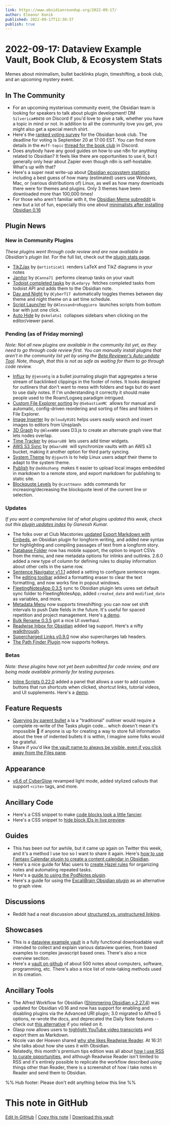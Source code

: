 ```yaml
---
link: https://www.obsidianroundup.org/2022-09-17/
author: Eleanor Konik
published: 2022-09-17T12:30:37
publish: true
---
```


# 2022-09-17: Dataview Example Vault, Book Club, & Ecosystem Stats
Memes about minimalism, bullet backlinks plugin, timeshifting, a book club, and an upcoming mystery event.

## In The Community

* For an upcoming mysterious community event, the Obsidian team is looking for speakers to talk about plugin development! DM `Silverica#8456` on Discord if you'd love to give a talk, whether you have a topic in mind or not. In addition to all the community love you get, you might also get a special merch shirt.
* Here's the [ranked voting survey](https://docs.google.com/forms/d/e/1FAIpQLSduBKH9orU7Az1Hp4G9hFEUuyIEfncjYQNTblemtg7StFgLaA/viewform?usp=sf_link) for the Obsidian book club. The deadline for voting is September 20 at 17:00 EST. You can find more details in the `#off-topic` [thread for the book club](https://discord.com/channels/686053708261228577/1009112156064718951/1019217017536004096) in Discord.
* Does anybody have any good guides on how to use n8n for anything related to Obsidian? It feels like there are opportunities to use it, but I generally only hear about Zapier even though n8n is self-hostable. What's up with that?
* Here's a super neat write-up about [Obsidian ecosystem statistics](https://publish.obsidian.md/hub/04+-+Guides%2C+Workflows%2C+%26+Courses/Guides/Obsidian+ecosystem+statistics) including a best guess of how many (estimated) users use Windows, Mac, or (various distributions of) Linux, as well as how many downloads there were for themes and plugins. Only 3 themes have been downloaded more than 100,000 times!
* For those who aren't familiar with it, the [Obsidian Meme subreddit](https://www.reddit.com/r/ObsidianMDMemes/) is new but a lot of fun, especially this one about [minimalists after installing Obsidian 0.16](https://www.reddit.com/r/ObsidianMDMemes/comments/x4answ/minimalists_after_installing_obsidian_16/)

## Plugin News

### New in Community Plugins

_These plugins went through code review and are now available in Obsidian's plugin list._ For the full list, check out the [plugin stats page](https://obsidian-plugin-stats.vercel.app/new).

* [TikZJax](https://github.com/artisticat1/obsidian-tikzjax) by `@artisticat1`  renders LaTeX and TikZ diagrams in your notes
* [Janitor](https://github.com/Canna71/obsidian-janitor) by `@Canna71`  performs cleanup tasks on your vault
* [Todoist completed tasks](https://github.com/Ledaryy/obsidian-todoist-completed-tasks) by `@Ledaryy`  fetches completed tasks from todoist API and adds them to the Obsidian note.
* [Day and Night](https://github.com/CyberT17/obsidian-day-and-night) by `@CyberT17`  automatically toggles themes between day theme and night theme on a set time schedule.
* [Script Launcher](https://github.com/AlessandroRuggiero/script-launcher) by `@AlessandroRuggiero`  launches scripts from bottom bar with just one click.
* [Auto Hide](https://github.com/skelato1/obsidian-auto-hide) by `@skelato1`  collapses sidebars when clicking on the editor/viewer panel.

### Pending (as of Friday morning)

_Note: Not all new plugins are available in the community list yet, as they need to go through code review first. You can manually install plugins that aren't in the community list yet by using the [Beta Reviewer's Auto-update Tool](https://github.com/TfTHacker/obsidian42-brat). Note, though, that this is not as safe as waiting for them to go through code review._

* [Influx](https://github.com/jensmtg/influx) by `@jensmtg` is a bullet journaling plugin that aggregates a terse stream of backlinked clippings in the footer of notes. It looks designed for outliners that don't want to mess with folders and tags but do want to use daily notes. If I'm understanding it correctly it should make people used to the Roam/Logseq paradigm intrigued.
* [Custom File Explorer sorting](https://github.com/SebastianMC/obsidian-custom-sort) by `@SebastianMC`  allows for manual and automatic, config-driven reordering and sorting of files and folders in File Explorer.
* [Image Inserter](https://github.com/cloudy9101/obsidian-image-inserter) by `@cloudy9101` helps users easily search and insert images to editors from Unsplash.
* [3D Graph](https://github.com/AlexW00/obsidian-3d-graph) by `@AlexW00` uses D3.js to create an alternate graph view that lets nodes overlap.
* [Time Tracker](https://github.com/daaru00/obsidian-time-tracker) by `@daaru00`  lets users add timer widgets.
* [AWS S3 Sync](https://github.com/daaru00/obsidian-aws-s3-sync) by `@daaru00`  will synchronize vaults with an AWS s3 bucket, making it another option for third party syncing.
* [System Theme](https://github.com/jgauth/obsidian-system-theme) by `@jgauth` is to help Linux users adapt their theme to adapt to the system theme.
* [Publish](https://github.com/addozhang/obsidian-publish-plugin) by `@addozhang`  makes it easier to upload local images embedded in markdown to a remote store, and export markdown for publishing to static site.
* [Blockquote Levels](https://github.com/czottmann/obsidian-blockquote-levels) by `@czottmann`  adds commands for increasing/decreasing the blockquote level of the current line or selection.

### Updates

_If you want a comprehensive list of what plugins updated this week, check out this [plugin updates index](https://obsidian-plugin-stats.vercel.app/updates) by Ganessh Kumar._

* The folks over at Club Macstories [updated](https://www.macstories.net/news/ios-16-review-extras-ebooks-shortcuts-making-of-and-an-obsidian-plugin/) [Export Markdown with Embeds](https://club.macstories.net/posts/export-markdown-with-embeds), an Obsidian plugin for longform writing, and added new syntax for highlighting and compiling passages of text from a longform story.
* [Database Folder](https://github.com/RafaelGB/obsidian-db-folder/releases/tag/2.5.0) now has mobile support, the option to import CSVs from the menu, and new metadata options for inlinks and outlinks. 2.6.0 added a new type of column for defining rules to display information about other cells in the same row.
* [Sentence Navigator v1.1.1](https://github.com/timhor/obsidian-sentence-navigator/releases/tag/1.1.1) added a setting to configure sentence regex.
* The [editing toolbar](https://github.com/cumany/obsidian-editing-toolbar/releases) added a formatting eraser to clear the text formatting, and now works fine in popout windows.
* [FleetingNotesApp 0.3.5](https://github.com/fleetingnotes/fleeting-notes-obsidian/releases/tag/0.3.5) sync to Obsidian pluigin lets usres set default sync folder to FleetingNotesApp, added `created_date` and `modified_date` as variables, and more.
* [Metadata Menu](https://github.com/mdelobelle/metadatamenu) now supports timeshifting: you can now set shift intervals to push Date fields in the future. It's useful for spaced repetition and project management. Here's [a demo](https://youtu.be/6dEk9no269g).
* [Bulk Rename 0.3.5](https://github.com/OlegLustenko/obsidian-bulk-rename/releases/tag/0.3.5) got a nice UI overhaul.
* [Readwise Inbox for Obsidian](https://github.com/TfTHacker/obsidian-readwise-inbox) added tag support. Here's a nifty [walkthrough](https://twitter.com/TfTHacker/status/1502376427701870597).
* [Supercharged Links v0.9.0](https://github.com/mdelobelle/obsidian_supercharged_links) now also supercharges tab headers.
* [The Path Finder Plugin](https://github.com/jerrywcy/obsidian-path-finder) now supports hotkeys.

### Betas

_Note: these plugins have not yet been submitted for code review, and are being made available primarily for testing purposes._

* [Inline Scripts 0.22.0](https://github.com/jon-heard/obsidian-inline-scripts/releases/tag/0.22.0) added a panel that allows a user to add custom buttons that run shortcuts when clicked, shortcut links, tutorial videos, and UI supplements. Here's a [demo](https://www.youtube.com/watch?v=wOxZwovPfxg).

## Feature Requests

* [Querying by parent bullet](https://github.com/obsidian-tasks-group/obsidian-tasks/discussions/1127) a la a "traditional" outliner would require a complete re-write of the Tasks plugin code... which doesn't mean it's impossible 👀 if anyone is up for creating a way to store full information about the tree of indented bullets it is within, I imagine some folks would be grateful.
* Share if you'd like [the vault name to always be visible, even if you click away from the Files pane](https://forum.obsidian.md/t/vault-name-should-always-be-visible/43413/3).

## Appearance

* [v6.6 of CyberGlow](https://github.com/ArtexJay/Obsidian-CyberGlow/releases/tag/v6.6) revamped light mode, added stylized callouts that support `<cite>` tags, and more.

## Ancillary Code

* Here's a CSS snippet to make [code blocks look a little fancier](https://github.com/TheKoTech/obsidian_code_snippet).
* Here's a CSS snippet to [hide block IDs in live preview](https://www.reddit.com/r/ObsidianMD/comments/xd0sir/hidden_block_id_snippet/).

## Guides

* This has been out for awhile, but it came up again on Twitter this week, and it's a method I use too so I want to share it again. Here's [how to use Fantasy Calendar plugin to create a content calendar in Obsidian](https://www.youtube.com/watch?v=iU60ItemuDo).
* Here's a nice guide for Mac users to [create Hazel rules](https://twitter.com/hstagner/status/1569384103350534144) for organizing notes and automating repeated tasks.
* Here's a [guide to using the PodNotes plugin](https://youtu.be/SGLfuN15uJY).
* Here's a guide for using the [ExcaliBrain Obsidian plugin](https://www.youtube.com/watch?v=gqEtn3gCZF0) as an alternative to graph view.

## Discussions

* Reddit had a neat discussion about [structured vs. unstructured linking](https://www.reddit.com/r/ObsidianMD/comments/xa0khr/cleaned_up_my_obsidian_with_a_focus_on_a_clean/).

## Showcases

* This is a [dataview example vault](https://github.com/s-blu/obsidian_dataview_example_vault) is a fully functional downloadable vault intended to collect and explain various dataview queries, from based examples to complex javascript based ones. There's also a nice overview section.
* Here's a [vault on github](https://github.com/gigaSecure/Tech-Notes) of about 500 notes about computers, software, programming, etc. There's also a nice list of note-taking methods used in its creation.

## Ancillary Tools

* The Alfred Workflow for Obsidian ([Shimmering Obsidian v.2.27.4](https://github.com/chrisgrieser/shimmering-obsidian#shimmering-obsidian-)) was updated for Obsidian v0.16 and now has support for enabling and disabling plugins via the Advanced URI plugin; 3.0 migrated to Alfred 5 options, re-wrote the docs, and deprecated the Daily Note features -- check out [this alternative](https://github.com/hauselin/obsidian-alfred) if you relied on it.
* Glasp now allows users to [highlight YouTube video transcripts](https://medium.com/glasp/tutorial-how-to-highlight-youtube-transcript-30b5430efbe) and export them as Markdown.
* Nicole van der Hoeven shared [why she likes Readwise Reader](https://www.youtube.com/watch?v=uNH1JDOmGJw). At 16:31 she talks about how she uses it with Obsidian.
* Relatedly, this month's premium tips edition was all about [how I use RSS to curate opportunities](https://www.obsidianroundup.org/using-rss-to-curate-opportunities/), and although Readwise Reader isn't limited to RSS and it's entirely possible to replicate the workflow described using things other than Reader, there is a screenshot of how I take notes in Reader and send them to Obsidian.

%% Hub footer: Please don't edit anything below this line %%

# This note in GitHub

<span class="git-footer">[Edit In GitHub](https://github.dev/obsidian-community/obsidian-hub/blob/main/01%20-%20Community/Obsidian%20Roundup/2022-09-17%20Dataview%20Example%20Vault%2C%20Book%20Club%2C%20%26%20Ecosystem%20Stats.md "git-hub-edit-note") | [Copy this note](https://raw.githubusercontent.com/obsidian-community/obsidian-hub/main/01%20-%20Community/Obsidian%20Roundup/2022-09-17%20Dataview%20Example%20Vault%2C%20Book%20Club%2C%20%26%20Ecosystem%20Stats.md "git-hub-copy-note") | [Download this vault](https://github.com/obsidian-community/obsidian-hub/archive/refs/heads/main.zip "git-hub-download-vault") </span>
